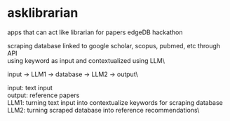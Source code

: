 # asklibrarian
apps that can act like librarian for papers edgeDB hackathon

scraping database linked to google scholar, scopus, pubmed, etc through API\
using keyword as input and contextualized using LLM\

input -> LLM1 -> database -> LLM2 -> output\

input: text input\
output: reference papers\
LLM1: turning text input into contextualize keywords for scraping database\
LLM2: turning scraped database into reference recommendations\
